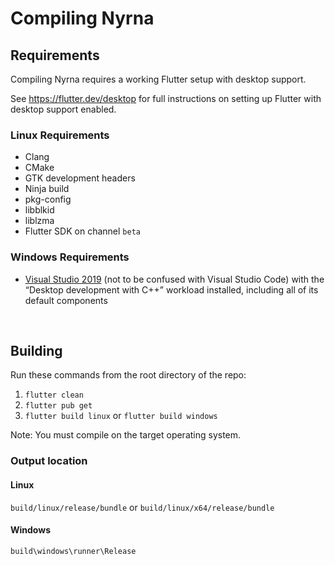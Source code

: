 # Compiling Nyrna


## Requirements

Compiling Nyrna requires a working Flutter setup with desktop support.

See https://flutter.dev/desktop for full instructions on setting up Flutter with
desktop support enabled.

### Linux Requirements

- Clang
- CMake
- GTK development headers
- Ninja build
- pkg-config
- libblkid
- liblzma
- Flutter SDK on channel `beta`

### Windows Requirements

- [Visual Studio 2019](https://visualstudio.microsoft.com/downloads/) (not to be confused with Visual Studio Code) with the “Desktop development with C++” workload installed, including all of its default components

<br>

## Building

Run these commands from the root directory of the repo:

1. `flutter clean`
2. `flutter pub get`
3. `flutter build linux` or `flutter build windows`

Note: You must compile on the target operating system.

### Output location

#### Linux

`build/linux/release/bundle` or `build/linux/x64/release/bundle`

#### Windows

`build\windows\runner\Release`